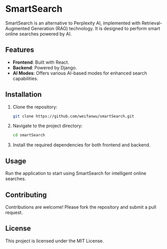 # SmartSearch

SmartSearch is an alternative to Perplexity AI, implemented with Retrieval-Augmented Generation (RAG) technology. It is designed to perform smart online searches powered by AI.

## Features
- **Frontend**: Built with React.
- **Backend**: Powered by Django.
- **AI Modes**: Offers various AI-based modes for enhanced search capabilities.

## Installation

1. Clone the repository:
   ```bash
   git clone https://github.com/weifanwu/smartSearch.git
   ```

2. Navigate to the project directory:
   ```bash
   cd smartSearch
   ```

3. Install the required dependencies for both frontend and backend.

## Usage

Run the application to start using SmartSearch for intelligent online searches.

## Contributing

Contributions are welcome! Please fork the repository and submit a pull request.

## License

This project is licensed under the MIT License.